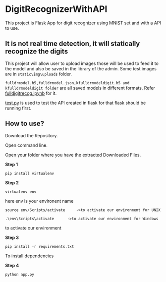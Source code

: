 # DigitRecognizerWithAPI
This project is Flask App for digit recognizer using MNIST set and with a API to use.

## It is not real time detection, it will statically recognize the digits

This project will allow user to upload images those will be used to feed it to the model and also be saved in the library of the admin.
Some test images are in ```static\img\uploads``` folder.

```fulldrmodel.h5,fulldrmodel.json,kfulldrmodeldigit.h5 and kfulldrmodeldigit folder``` are all saved models in different formats. Refer
[fulldigitrecog.ipynb](https://github.com/HarshOza36/DigitRecognizerWithAPI/blob/master/fulldigitrecog.ipynb) for it.

[test.py](https://github.com/HarshOza36/DigitRecognizerWithAPI/blob/master/test.py "Api test") is used to test the API created in flask for that flask should be running first.


## How to use?
Download the Repository.

Open command line.

Open your folder where you have the extracted Downloaded Files.

**Step 1**
```
pip install virtualenv
```
**Step 2**
```
virtualenv env
```
here env is your environent name
```
source env/Scripts/activate     ->to activate our environment for UNIX
```

```
.\env\Scripts\activate      ->to activate our environment for Windows
```

to activate our environment

**Step 3**
```
pip install -r requirements.txt
```
To install dependencies

**Step 4**
```
python app.py
```
